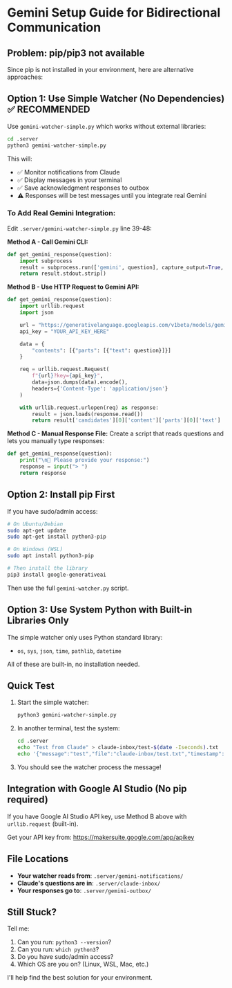 # Gemini Setup Guide for Bidirectional Communication

## Problem: pip/pip3 not available

Since pip is not installed in your environment, here are alternative approaches:

## Option 1: Use Simple Watcher (No Dependencies) ✅ RECOMMENDED

Use `gemini-watcher-simple.py` which works without external libraries:

```bash
cd .server
python3 gemini-watcher-simple.py
```

This will:
- ✅ Monitor notifications from Claude
- ✅ Display messages in your terminal
- ✅ Save acknowledgment responses to outbox
- ⚠️  Responses will be test messages until you integrate real Gemini

### To Add Real Gemini Integration:

Edit `.server/gemini-watcher-simple.py` line 39-48:

**Method A - Call Gemini CLI:**
```python
def get_gemini_response(question):
    import subprocess
    result = subprocess.run(['gemini', question], capture_output=True, text=True)
    return result.stdout.strip()
```

**Method B - Use HTTP Request to Gemini API:**
```python
def get_gemini_response(question):
    import urllib.request
    import json

    url = "https://generativelanguage.googleapis.com/v1beta/models/gemini-pro:generateContent"
    api_key = "YOUR_API_KEY_HERE"

    data = {
        "contents": [{"parts": [{"text": question}]}]
    }

    req = urllib.request.Request(
        f"{url}?key={api_key}",
        data=json.dumps(data).encode(),
        headers={'Content-Type': 'application/json'}
    )

    with urllib.request.urlopen(req) as response:
        result = json.loads(response.read())
        return result['candidates'][0]['content']['parts'][0]['text']
```

**Method C - Manual Response File:**
Create a script that reads questions and lets you manually type responses:
```python
def get_gemini_response(question):
    print("\n🤔 Please provide your response:")
    response = input("> ")
    return response
```

## Option 2: Install pip First

If you have sudo/admin access:

```bash
# On Ubuntu/Debian
sudo apt-get update
sudo apt-get install python3-pip

# On Windows (WSL)
sudo apt install python3-pip

# Then install the library
pip3 install google-generativeai
```

Then use the full `gemini-watcher.py` script.

## Option 3: Use System Python with Built-in Libraries Only

The simple watcher only uses Python standard library:
- `os`, `sys`, `json`, `time`, `pathlib`, `datetime`

All of these are built-in, no installation needed.

## Quick Test

1. Start the simple watcher:
   ```bash
   python3 gemini-watcher-simple.py
   ```

2. In another terminal, test the system:
   ```bash
   cd .server
   echo "Test from Claude" > claude-inbox/test-$(date -Iseconds).txt
   echo '{"message":"test","file":"claude-inbox/test.txt","timestamp":"'$(date -Iseconds)'"}' > gemini-notifications/test.json
   ```

3. You should see the watcher process the message!

## Integration with Google AI Studio (No pip required)

If you have Google AI Studio API key, use Method B above with `urllib.request` (built-in).

Get your API key from: https://makersuite.google.com/app/apikey

## File Locations

- **Your watcher reads from**: `.server/gemini-notifications/`
- **Claude's questions are in**: `.server/claude-inbox/`
- **Your responses go to**: `.server/gemini-outbox/`

## Still Stuck?

Tell me:
1. Can you run: `python3 --version`?
2. Can you run: `which python3`?
3. Do you have sudo/admin access?
4. Which OS are you on? (Linux, WSL, Mac, etc.)

I'll help find the best solution for your environment.